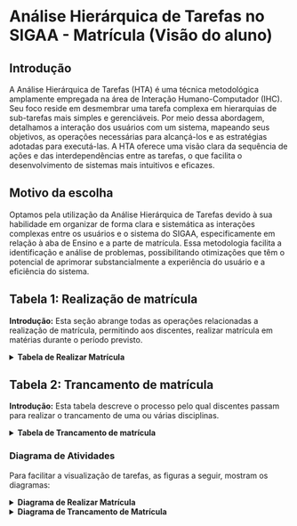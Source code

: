 
# Análise Hierárquica de Tarefas no SIGAA - Matrícula (Visão do aluno)

## Introdução

A Análise Hierárquica de Tarefas (HTA) é uma técnica metodológica amplamente empregada na área de Interação Humano-Computador (IHC). Seu foco reside em desmembrar uma tarefa complexa em hierarquias de sub-tarefas mais simples e gerenciáveis. Por meio dessa abordagem, detalhamos a interação dos usuários com um sistema, mapeando seus objetivos, as operações necessárias para alcançá-los e as estratégias adotadas para executá-las. A HTA oferece uma visão clara da sequência de ações e das interdependências entre as tarefas, o que facilita o desenvolvimento de sistemas mais intuitivos e eficazes.

## Motivo da escolha

Optamos pela utilização da Análise Hierárquica de Tarefas devido à sua habilidade em organizar de forma clara e sistemática as interações complexas entre os usuários e o sistema do SIGAA, especificamente em relação à aba de Ensino e a parte de matrícula. Essa metodologia facilita a identificação e análise de problemas, possibilitando otimizações que têm o potencial de aprimorar substancialmente a experiência do usuário e a eficiência do sistema.

## Tabela 1:  Realização de matrícula
**Introdução:** Esta seção abrange todas as operações relacionadas a realização de matrícula, permitindo aos discentes, realizar matrícula em matérias durante o período previsto.

<details>
 <summary size="20"><b> Tabela de Realizar Matrícula </b></summary> 

| Objetivos/Operações | Problemas e Recomendações |
|---------------------|----------------------------|
| **0. Realizar matrícula** | **Input:** O usuário precisa realizar a matrícula em matérias da universidade.<br>**Feedback:** O sistema deve possibilitar que o usuário faça a matrícula com facilidade.<br>**Plano:** Assegurar que as opções disponíveis sejam claramente visíveis e compreensíveis. |
| **1 Selecionar a aba Ensino 1>2** | **Input:** Seleção da opção "Ensino" no menu .<br>**Feedback:** Uma aba com todas as opções de ensino aparece na tela.<br>**Plano:** Garantir que a aba Ensino tenha as opções corretas. |
| **1.1. Escolher a opção Matrícula On-line 1>2** | **Input:** Escolher a opção Matrícula On-line na aba Ensino.<br>**Feedback:** Deve abrir uma aba com mais opções de matrícula.<br>**Plano:** Mostrar para o usuário todas as opções relacionadas. |
| **1.2. Escolher opção Realizar Matrícula** | **Input:** O usuário deve escolher a opção Realizar Matrícula.<br>**Feedback:** Uma nova página deve abrir com mais informações sobre a matrícula.<br>**Plano:** Informar ao usuário sobre as datas de matrícula. |
| **2. Selecionar a opção iniciar a seleção de turmas** | **Input:** Seleção da opção "Iniciar seleção de Turmas".<br>**Feedback:** Uma nova página deve ser aberta com as turmas a serem selecionadas.<br>**Plano:** Confirmar a opção do usuário. |
| **2.1. Selecionar matérias a serem feitas** | **Input:** Seleção por meio de checkbox das matérias desejadas.<br>**Feedback:** O sistema deve exibir um "check" dentro do elemento escolhido.<br>**Plano:** Tornar mais intuitiva a confirmação de escolha. |
| **2.2. Selecionar opção Adicionar Turmas Selecionadas** | **Input:** Seleção da opção adicionar turmas selecionadas.<br>**Feedback:** O sistema deve abrir uma página com as matérias escolhidas.<br>**Plano:** Confirmar com o usuário as matérias escolhidas. |
| **2.3. Selecionar opção confirmar matrícula** | **Input:** Seleção da opção Confirmar matrícula.<br>**Feedback:** Uma outra página deve abrir com os inputs de CPF e senha.<br>**Plano:** Confirmar a identidadedo usuário. |
| **3. Inserir CPF e senha 1+2** | **Input:** Preenchimento de CPF e senha de usuário.<br>**Feedback:** Mensagem positiva quanto á adição da matrícula.<br>**Plano:** Tornar mais intuitiva a confirmação de identidade. |
| **3.1. Selecionar a opção de Confirmar matrícula** | **Input:** Seleção da opção de Confirmar matrícula.<br>**Feedback:** O comprovante de matrícula aparecerá na tela.<br>**Plano:** Assegurar a escolha do usuário. |
</details>

## Tabela 2: Trancamento de matrícula
**Introdução:** Esta tabela descreve o processo pelo qual discentes passam para realizar o trancamento de uma ou várias disciplinas.

<details>
 <summary size="20"><b> Tabela de Trancamento de matrícula </b></summary> 

| Objetivos/Operações | Problemas e Recomendações |
|---------------------|----------------------------|
| **0. Acessar Trancamento de matrícula** | **Input:** Seleção da opção "Trancamento de matrícula na aba Ensino".<br>**Feedback:** Serão exibidas as opções de Trancar e Exibir andamento do trancamento.<br>**Plano:** Garantir que as opções e processos sejam claros e compreensíveis. |
| **1. Selecionar a opção trancar 1>2** | **Input:** Seleção da opção "Trancar".<br>**Feedback:** A página listando as matérias aparece.<br>**Plano:** Tornar simples a escolha de matérias para trancar. |
| **2. Realizar o trancamento** | **Input:** Selecionar matérias para trancar e clicar em "Solicitar trancamento".<br>**Feedback:** A resposta sobre o sucesso do trancamento aparece.<br>**Plano:** Oferecer uma apresentação das informações de forma simples e de fácil acesso. |
</details>

### Diagrama de Atividades

Para facilitar a visualização de tarefas, as figuras a seguir, mostram os diagramas:

<details>
 <summary size="20"><b> Diagrama de Realizar Matrícula </b></summary> 
 <div align="center">
    Figura 1: Diagrama HTA da ação de realizar matrícula
    <br>
    <img src="https://raw.githubusercontent.com/Interacao-Humano-Computador/2024.1-SIGAA/main/docs/Midia/NovasFotos/HTArealizarmatricula.png">
    <br>
     Fonte: Pedro Izarias
    <br>
  
 Para visualizar a imagem em uma qualidade melhor e em um tamanho maior clique em [Diagrama HTA Realizar matrícula](https://raw.githubusercontent.com/Interacao-Humano-Computador/2024.1-SIGAA/main/docs/Midia/NovasFotos/HTArealizarmatricula.png)

</div>
</details>

<details>
 <summary size="20"><b> Diagrama de Trancamento de Matrícula </b></summary> 
 <div align="center">
    Figura 2: Diagrama HTA da ação de trancamento de matrícula
    <br>
    <img src="https://raw.githubusercontent.com/Interacao-Humano-Computador/2024.1-SIGAA/main/docs/Midia/NovasFotos/HTAtrancamento.png">
    <br>
     Fonte: Pedro Izarias
    <br>
  
Para visualizar a imagem em uma qualidade melhor e em um tamanho maior clique em [Diagrama HTA Trancamento de matrícula](https://raw.githubusercontent.com/Interacao-Humano-Computador/2024.1-SIGAA/main/docs/Midia/NovasFotos/HTAtrancamento.png)
</div>


## Conclusão
Como observado, a avaliação HTA das funções de realização de matrícula e trancamento de matrícula revelou uma complexidade na estrutura das tarefas e interações envolvidas. Ao desmembrar cada fase em metas, sequências de procedimentos, abordagens e orientações, pudemos examinar detalhadamente as atividades dos usuários e detectar pontos cruciais.

## Bibliografia
**BARBOSA**, S. D. J., Silva, B. S., Silveira, M. S., Gasparini, I., Darin, T., & Barbosa, G. D. J. (2021). Interação Humano-Computador e Experiência do Usuário. Acesso em 28 de abril de 2024.

## Histórico de Versão
| Versão | Alteração                                   | Responsável   | Revisor         | Data       |
| ------ | ------------------------------------------- | ------------- | --------------- | ---------- |
| 1.0    | Criação e realização da análise hierárquica | Pedro Izarias | Breno Alexandre | 05/05/2024 |
| 1.1    | Adição dos diagramas | Pedro Izarias | - | 01/06/2024 |
